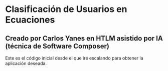 # Clasificación de Usuarios en Ecuaciones
## Creado por Carlos Yanes en HTLM asistido por IA (técnica de Software Composer)
Este es el código inicial desde el que iré escalando para obtener la aplicación deseada.
